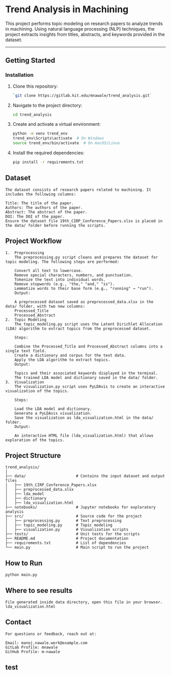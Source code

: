 # Trend Analysis in Machining

This project performs topic modeling on research papers to analyze trends in machining. Using natural language processing (NLP) techniques, the project extracts insights from titles, abstracts, and keywords provided in the dataset.

---

## Getting Started

### Installation

1. Clone this repository:
   ```bash
   `git clone https://gitlab.kit.edu/mnawale/trend_analysis.git`
2. Navigate to the project directory:
    ```bash
    cd trend_analysis
3. Create and activate a virtual environment:
    ```bash
    python -m venv trend_env
    trend_env\Scripts\activate  # On Windows
    source trend_env/bin/activate  # On macOS/Linux
4. Install the required dependencies:
    ```bash
    pip install -r requirements.txt

## Dataset
    The dataset consists of research papers related to machining. It includes the following columns:

    Title: The title of the paper.
    Authors: The authors of the paper.
    Abstract: The abstract of the paper.
    DOI: The DOI of the paper.
    Ensure the dataset file 19th_CIRP_Conference_Papers.xlsx is placed in the data/ folder before running the scripts.

## Project Workflow
    1.  Preprocessing
        The preprocessing.py script cleans and prepares the dataset for topic modeling. The following steps are performed:

        Convert all text to lowercase.
        Remove special characters, numbers, and punctuation.
        Tokenize the text into individual words.
        Remove stopwords (e.g., "the," "and," "is").
        Lemmatize words to their base form (e.g., "running" → "run").
        Output:

        A preprocessed dataset saved as preprocessed_data.xlsx in the data/ folder, with two new columns:
        Processed_Title
        Processed_Abstract
    2.  Topic Modeling
        The topic_modeling.py script uses the Latent Dirichlet Allocation (LDA) algorithm to extract topics from the preprocessed dataset.

        Steps:

        Combine the Processed_Title and Processed_Abstract columns into a single text field.
        Create a dictionary and corpus for the text data.
        Apply the LDA algorithm to extract topics.
        Output:

        Topics and their associated keywords displayed in the terminal.
        The trained LDA model and dictionary saved in the data/ folder.
    3.  Visualization
        The visualization.py script uses PyLDAvis to create an interactive visualization of the topics.

        Steps:

        Load the LDA model and dictionary.
        Generate a PyLDAvis visualization.
        Save the visualization as lda_visualization.html in the data/ folder.
        Output:

        An interactive HTML file (lda_visualization.html) that allows exploration of the topics.

## Project Structure
    trend_analysis/
    │
    ├── data/                      # Contains the input dataset and output files
    │   ├── 19th_CIRP_Conference_Papers.xlsx
    │   ├── preprocessed_data.xlsx
    │   ├── lda_model
    │   ├── dictionary
    │   ├── lda_visualization.html
    ├── notebooks/                 # Jupyter notebooks for exploratory analysis
    ├── src/                       # Source code for the project
    │   ├── preprocessing.py       # Text preprocessing
    │   ├── topic_modeling.py      # Topic modeling
    │   ├── visualization.py       # Visualization scripts
    ├── tests/                     # Unit tests for the scripts
    ├── README.md                  # Project documentation
    ├── requirements.txt           # List of dependencies
    └── main.py                    # Main script to run the project

## How to Run
    python main.py

## Where to see results
    File generated inside data directory, open this file in your browser.
    lda_visualization.html 

## Contact
    For questions or feedback, reach out at:

    Email: manoj.nawale.work@example.com
    GitLab Profile: mnawale
    GitHub Profile: m-nawale

## test